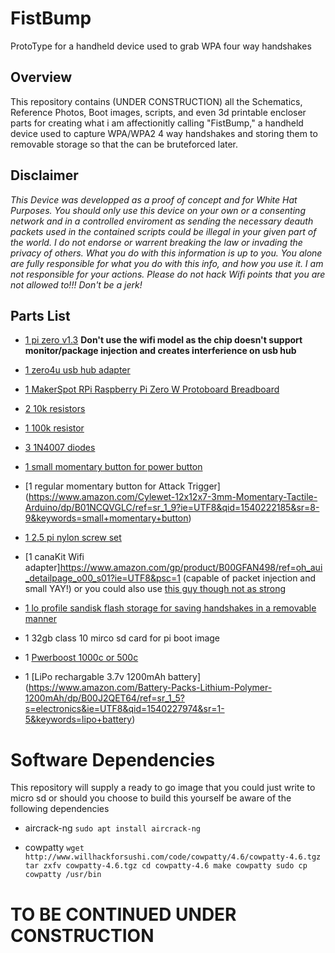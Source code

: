# FistBump
ProtoType for a handheld device used to grab WPA four way handshakes

## Overview
This repository contains (UNDER CONSTRUCTION) all the Schematics, Reference Photos, Boot images, scripts, and even 3d printable encloser parts for creating what i am affectionitly calling "FistBump," a handheld device used to capture WPA/WPA2
4 way handshakes and storing them to removable storage so that the can be bruteforced later.

## Disclaimer
_This Device was developped as a proof of concept and for White Hat Purposes.  You should only use this device on your own or a consenting network and in a controlled enviroment as sending the necessary deauth packets used in the contained scripts could be illegal in your given part of the world. I do not endorse or warrent breaking the law or invading the privacy of others. What you do with this information is up to you. You alone are fully responsible for what you do with this info, and how you use it. I am not responsible for your actions. Please do not hack Wifi points that you are not allowed to!!!
Don't be a jerk!_

## Parts List

* [1 pi zero v1.3](https://www.raspberrypi.org/products/raspberry-pi-zero/)
**__Don't use the wifi model as the chip doesn't support monitor/package injection and creates interferience on usb hub__**

* [1 zero4u usb hub adapter](https://www.adafruit.com/product/3298?gclid=Cj0KCQjw6rXeBRD3ARIsAD9ni9CGzOos99HaKls0MxgqrZMt_sKTnR6LVGsSJiN6rdDrbmr9ndM0L3QaAk_SEALw_wcB)

* [1 MakerSpot RPi Raspberry Pi Zero W Protoboard Breadboard](https://www.amazon.com/MakerSpot-Raspberry-Protoboard-Breadboard-Prototyping/dp/B01J9ILH7S)

* [2 10k resistors](https://www.amazon.com/Projects-25EP51410K0-10K-Resistors-Pack/dp/B01F06T56I/ref=sr_1_1_sspa?ie=UTF8&qid=1540222052&sr=8-1-spons&keywords=10k+resistor&psc=1)

* [1 100k resistor](https://www.amazon.com/Projects-25EP514100K-100k-Resistors-Pack/dp/B0185FCGEY/ref=sr_1_1_sspa?ie=UTF8&qid=1540222085&sr=8-1-spons&keywords=100k+resistor&psc=1)

* [3 1N4007 diodes]( https://www.amazon.com/100-Pieces-1N4007-Rectifier-Electronic/dp/B079KBFKK5/ref=sr_1_1_sspa?ie=UTF8&qid=1540222123&sr=8-1-spons&keywords=1n4007+diode&psc=1)

* [1 small momentary button for power button](https://www.amazon.com/GZFY-6x6x4-5mm-Momentary-Tactile-Button/dp/B01N6GU7TA/ref=sr_1_14?ie=UTF8&qid=1540222185&sr=8-14&keywords=small+momentary+button)

* [1 regular momentary button for Attack Trigger] (https://www.amazon.com/Cylewet-12x12x7-3mm-Momentary-Tactile-Arduino/dp/B01NCQVGLC/ref=sr_1_9?ie=UTF8&qid=1540222185&sr=8-9&keywords=small+momentary+button)

* [1 2.5 pi nylon screw set](https://www.adafruit.com/product/3299)

* [1 canaKit Wifi adapter]https://www.amazon.com/gp/product/B00GFAN498/ref=oh_aui_detailpage_o00_s01?ie=UTF8&psc=1 (capable of packet injection and small YAY!) or you could also use [this guy though not as strong]( https://www.amazon.com/gp/product/B019XUDHFC/ref=oh_aui_detailpage_o00_s00?ie=UTF8&psc=1)

* [1 lo profile sandisk flash storage for saving handshakes in a removable manner](https://www.amazon.com/SanDisk-Cruzer-Low-Profile-Drive-SDCZ33-008G-B35/dp/B005FYNSUA/ref=sr_1_7?s=electronics&ie=UTF8&qid=1540222662&sr=1-7&keywords=sandisk+flash+drive+8gb)

* 1 32gb class 10 mirco sd card for pi boot image

* 1 [Pwerboost 1000c or 500c](https://www.adafruit.com/product/2465)

* 1 [LiPo rechargable 3.7v 1200mAh battery] (https://www.amazon.com/Battery-Packs-Lithium-Polymer-1200mAh/dp/B00J2QET64/ref=sr_1_5?s=electronics&ie=UTF8&qid=1540227974&sr=1-5&keywords=lipo+battery)

# Software Dependencies
This repository will supply a ready to go image that you could just write to micro sd or should you choose to build this yourself be aware of the following dependencies

* aircrack-ng
`sudo apt install aircrack-ng`

* cowpatty 
`wget http://www.willhackforsushi.com/code/cowpatty/4.6/cowpatty-4.6.tgz
tar zxfv cowpatty-4.6.tgz
cd cowpatty-4.6
make cowpatty
sudo cp cowpatty /usr/bin`

# **__TO BE CONTINUED UNDER CONSTRUCTION__**
